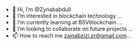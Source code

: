 - 👋 Hi, I’m @Zynababdull
- 👀 I’m interested in blockchain technology ...
- 🌱 I’m currently learning at BSVblockchain ...
- 💞️ I’m looking to collaborate on future projects ...
- 📫 How to reach me zainabzizi.zr@gmail.com...

<!---
Zynababdull/Zynababdull is a ✨ special ✨ repository because its `README.md` (this file) appears on your GitHub profile.
You can click the Preview link to take a look at your changes.
--->
